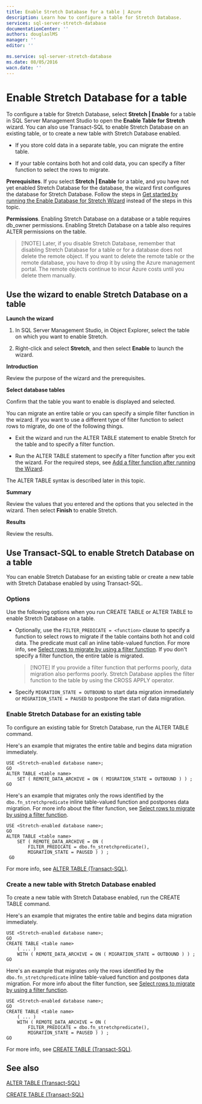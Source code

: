 ```yaml
---
title: Enable Stretch Database for a table | Azure
description: Learn how to configure a table for Stretch Database.
services: sql-server-stretch-database
documentationCenter: ''
authors: douglaslMS
manager: ''
editor: ''

ms.service: sql-server-stretch-database
ms.date: 08/05/2016
wacn.date: ''
---
```


# Enable Stretch Database for a table

To configure a table for Stretch Database, select **Stretch | Enable** for a table in SQL Server Management Studio to open the **Enable Table for Stretch** wizard. You can also use Transact\-SQL to enable Stretch Database on an existing table, or to create a new table with Stretch Database enabled.

-   If you store cold data in a separate table, you can migrate the entire table.

-   If your table contains both hot and cold data, you can specify a filter function to select the rows to migrate.

**Prerequisites**. If you select **Stretch | Enable** for a table, and you have not yet enabled Stretch Database for the database, the wizard first configures the database for Stretch Database. Follow the steps in [Get started by running the Enable Database for Stretch Wizard](sql-server-stretch-database-wizard.md) instead of the steps in this topic.

**Permissions**. Enabling Stretch Database on a database or a table requires db\_owner permissions. Enabling Stretch Database on  a table also requires ALTER permissions on the table.

 >   [!NOTE]
 > Later, if you disable Stretch Database, remember that disabling Stretch Database for a table or for a database does not delete the remote object. If you want to delete the remote table or the remote database, you have to drop it by using the Azure management portal. The remote objects continue to incur Azure costs until you delete them manually.

## <a name="EnableWizardTable"></a>Use the wizard to enable Stretch Database on a table
**Launch the wizard**

1.  In SQL Server Management Studio, in Object Explorer, select the table on which you want to enable Stretch.

2.  Right\-click and select **Stretch**, and then select **Enable** to launch the wizard.

**Introduction**

Review the purpose of the wizard and the prerequisites.

**Select database tables**

Confirm that the table you want to enable is displayed and selected.

You can migrate an entire table or you can specify a simple filter function in the wizard. If you want to use a different type of filter function to select rows to migrate, do one of the following things.

-   Exit the wizard and run the ALTER TABLE statement to enable Stretch for the table and to specify a filter function.

-   Run the ALTER TABLE statement to specify a filter function after you exit the wizard. For the required steps, see [Add a filter function after running the Wizard](sql-server-stretch-database-predicate-function.md#addafterwiz).

The ALTER TABLE syntax is described later in this topic.

**Summary**

Review the values that you entered and the options that you selected in the wizard. Then select **Finish** to enable Stretch.

**Results**

Review the results.

## <a name="EnableTSQLTable"></a>Use Transact\-SQL to enable Stretch Database on a table
You can enable Stretch Database for an existing table or create a new table with Stretch Database enabled by using Transact-SQL.

### Options
Use the following options when you run CREATE TABLE or ALTER TABLE to enable Stretch Database on a table.

-   Optionally, use the `FILTER_PREDICATE = <function>` clause to specify a function to select rows to migrate if the table contains both hot and cold data. The predicate must call an inline table\-valued function. For more info, see [Select rows to migrate by using a filter function](./sql-server-stretch-database-predicate-function.md). If you don't specify a filter function, the entire table is migrated.

    >   [!NOTE]
    > If you provide a filter function that performs poorly, data migration also performs poorly. Stretch Database applies the filter function to the table by using the CROSS APPLY operator.

-   Specify `MIGRATION_STATE = OUTBOUND` to start data migration immediately or  `MIGRATION_STATE = PAUSED` to postpone the start of data migration.

### Enable Stretch Database for an existing table
To configure an existing table for Stretch Database, run the ALTER TABLE command.

Here's an example that migrates the entire table and begins data migration immediately.

```tsql
USE <Stretch-enabled database name>;
GO
ALTER TABLE <table name>  
    SET ( REMOTE_DATA_ARCHIVE = ON ( MIGRATION_STATE = OUTBOUND ) ) ;  
GO
```
Here's an example that migrates only the rows identified by the `dbo.fn_stretchpredicate` inline table\-valued function and postpones data migration. For more info about the filter function, see [Select rows to migrate by using a filter function](./sql-server-stretch-database-predicate-function.md).

    USE <Stretch-enabled database name>;
    GO
    ALTER TABLE <table name>  
        SET ( REMOTE_DATA_ARCHIVE = ON (  
            FILTER_PREDICATE = dbo.fn_stretchpredicate(),  
            MIGRATION_STATE = PAUSED ) ) ;  
     GO

For more info, see [ALTER TABLE (Transact-SQL)](https://msdn.microsoft.com/zh-cn/library/ms190273.aspx).

### Create a new table with Stretch Database enabled
To create a new table with Stretch Database enabled, run the CREATE TABLE command.

Here's an example that migrates the entire table and begins data migration immediately.

```tsql
USE <Stretch-enabled database name>;
GO
CREATE TABLE <table name>
    ( ... )  
    WITH ( REMOTE_DATA_ARCHIVE = ON ( MIGRATION_STATE = OUTBOUND ) ) ;  
GO
```

Here's an example that migrates only the rows identified by the `dbo.fn_stretchpredicate` inline table\-valued function and postpones data migration. For more info about the filter function, see [Select rows to migrate by using a filter function](sql-server-stretch-database-predicate-function.md).

```tsql
USE <Stretch-enabled database name>;
GO
CREATE TABLE <table name>
    ( ... )  
    WITH ( REMOTE_DATA_ARCHIVE = ON (  
        FILTER_PREDICATE = dbo.fn_stretchpredicate(),  
        MIGRATION_STATE = PAUSED ) ) ;  
GO  
```

For more info, see [CREATE TABLE (Transact-SQL)](https://msdn.microsoft.com/zh-cn/library/ms174979.aspx).

## See also

[ALTER TABLE (Transact-SQL)](https://msdn.microsoft.com/zh-cn/library/ms190273.aspx)

[CREATE TABLE (Transact-SQL)](https://msdn.microsoft.com/zh-cn/library/ms174979.aspx)